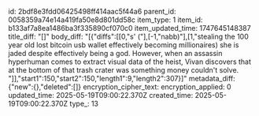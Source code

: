id: 2bdf8e3fdd06425498ff414aac5f44a6
parent_id: 0058359a74e14a419fa50e8d801dd58c
item_type: 1
item_id: b133af7a8ea1486ba3f335890cf070c0
item_updated_time: 1747645148387
title_diff: "[]"
body_diff: "[{\"diffs\":[[0,\"s' (\"],[-1,\"nabb)\"],[1,\"stealing the 100 year old lost bitcoin usb wallet effectively becoming millionaires) she is jaded despite effectively being a god. However, when an assassin hyperhuman comes to extract visual data of the heist, Vivan discovers that at the bottom of that trash crater was something money couldn't solve. \"]],\"start1\":150,\"start2\":150,\"length1\":9,\"length2\":307}]"
metadata_diff: {"new":{},"deleted":[]}
encryption_cipher_text: 
encryption_applied: 0
updated_time: 2025-05-19T09:00:22.370Z
created_time: 2025-05-19T09:00:22.370Z
type_: 13